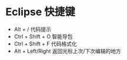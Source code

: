 # Eclipse 快捷键   
- Alt + /	代码提示
- Ctrl + Shift + O  智能导包
- Ctrl + Shift + F	代码格式化
- Alt + Left/Right 返回光标上次/下次编辑的地方
